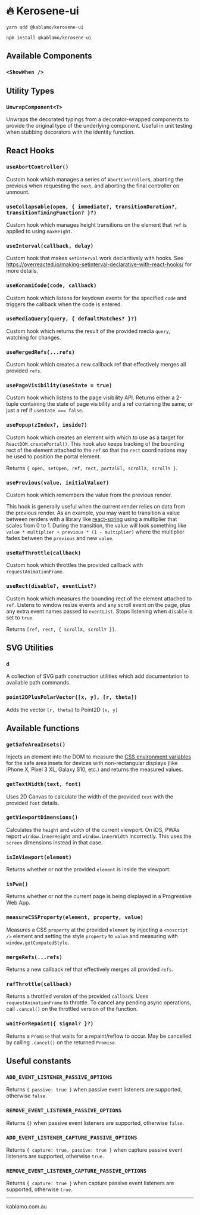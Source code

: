 # 🔥 Kerosene-ui

```
yarn add @kablamo/kerosene-ui

npm install @kablamo/kerosene-ui
```

## Available Components

### `<ShowWhen />`

## Utility Types

### `UnwrapComponent<T>`

Unwraps the decorated typings from a decorator-wrapped components to provide the original type of the underlying component. Useful in unit testing when stubbing decorators with the identity function.

## React Hooks

### `useAbortController()`

Custom hook which manages a series of `AbortController`s, aborting the previous when requesting the `next`, and aborting the final controller on unmount.

### `useCollapsable(open, { immediate?, transitionDuration?, transitionTimingFunction? }?)`

Custom hook which manages height transitions on the element that `ref` is applied to using `maxHeight`.

### `useInterval(callback, delay)`

Custom hook that makes `setInterval` work declaritively with hooks. See https://overreacted.io/making-setinterval-declarative-with-react-hooks/ for more details.

### `useKonamiCode(code, callback)`

Custom hook which listens for keydown events for the specified `code` and triggers the callback when the code is entered.

### `useMediaQuery(query, { defaultMatches? }?)`

Custom hook which returns the result of the provided media `query`, watching for changes.

### `useMergedRefs(...refs)`

Custom hook which creates a new callback ref that effectively merges all provided `refs`.

### `usePageVisibility(useState = true)`

Custom hook which listens to the page visibility API. Returns either a 2-tuple containing the state of page visibility and a ref containing the same, or just a ref if `useState === false`.

### `usePopup(zIndex?, inside?)`

Custom hook which creates an element with which to use as a target for `ReactDOM.createPortal()`. This hook also keeps tracking of the bounding rect of the element attached to the `ref` so that the `rect` coordinations may be used to position the portal element.

Returns `{ open, setOpen, ref, rect, portalEl, scrollX, scrollY }`.

### `usePrevious(value, initialValue?)`

Custom hook which remembers the value from the previous render.

This hook is generally useful when the current render relies on data from the previous render. As an example, you may want to transition a value between renders with a library like [react-spring](https://github.com/react-spring/react-spring) using a multiplier that scales from 0 to 1. During the transition, the value will look something like `value * multiplier + previous * (1 - multiplier)` where the multiplier fades between the `previous` and new `value`.

### `useRafThrottle(callback)`

Custom hook which throttles the provided callback with `requestAnimationFrame`.

### `useRect(disable?, eventList?)`

Custom hook which measures the bounding rect of the element attached to `ref`. Listens to window resize events and any scroll event on the page, plus any extra event names passed to `eventList`. Stops listening when `disable` is set to `true`.

Returns `[ref, rect, { scrollX, scrollY }]`.

## SVG Utilities

### `d`

A collection of SVG path construction utilities which add documentation to available path commands.

### `point2DPlusPolarVector([x, y], [r, theta])`

Adds the vector `[r, theta]` to Point2D `[x, y]`

## Available functions

### `getSafeAreaInsets()`

Injects an element into the DOM to measure the [CSS environment variables](https://developer.mozilla.org/en-US/docs/Web/CSS/env) for the safe area insets for devices with non-rectangular displays (like iPhone X, Pixel 3 XL, Galaxy S10, etc.) and returns the measured values.

### `getTextWidth(text, font)`

Uses 2D Canvas to calculate the width of the provided `text` with the provided `font` details.

### `getViewportDimensions()`

Calculates the `height` and `width` of the current viewport. On iOS, PWAs report `window.innerHeight` and `window.innerWidth` incorrectly. This uses the `screen` dimensions instead in that case.

### `isInViewport(element)`

Returns whether or not the provided `element` is inside the viewport.

### `isPwa()`

Returns whether or not the current page is being displayed in a Progressive Web App.

### `measureCSSProperty(element, property, value)`

Measures a CSS `property` at the provided `element` by injecting a `<noscript />` element and setting the style `property` to `value` and measuring with `window.getComputedStyle`.

### `mergeRefs(...refs)`

Returns a new callback ref that effectively merges all provided `refs`.

### `rafThrottle(callback)`

Returns a throttled version of the provided `callback`. Uses `requestAnimationFrame` to throttle. To cancel any pending async operations, call `.cancel()` on the throttled version of the function.

### `waitForRepaint({ signal? }?)`

Returns a `Promise` that waits for a repaint/reflow to occur. May be cancelled by calling `.cancel()` on the returned `Promise`.

## Useful constants

### `ADD_EVENT_LISTENER_PASSIVE_OPTIONS`

Returns `{ passive: true }` when passive event listeners are supported, otherwise `false`.

### `REMOVE_EVENT_LISTENER_PASSIVE_OPTIONS`

Returns `{}` when passive event listeners are supported, otherwise `false`.

### `ADD_EVENT_LISTENER_CAPTURE_PASSIVE_OPTIONS`

Returns `{ capture: true, passive: true }` when capture passive event listeners are supported, otherwise `true`.

### `REMOVE_EVENT_LISTENER_CAPTURE_PASSIVE_OPTIONS`

Returns `{ capture: true }` when capture passive event listeners are supported, otherwise `true`.

---

kablamo.com.au
